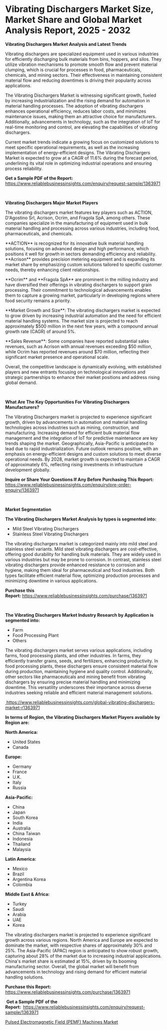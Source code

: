 <p><h1>Vibrating Dischargers Market Size, Market Share and Global Market Analysis Report, 2025 - 2032</h1></p><p><strong>Vibrating Dischargers Market Analysis and Latest Trends</strong></p>
<p><p>Vibrating dischargers are specialized equipment used in various industries for efficiently discharging bulk materials from bins, hoppers, and silos. They utilize vibration mechanisms to promote smooth flow and prevent material clumping, which is crucial for processes in food, pharmaceuticals, chemicals, and mining sectors. Their effectiveness in maintaining consistent material flow and reducing downtimes is driving their popularity across applications.</p><p>The Vibrating Dischargers Market is witnessing significant growth, fueled by increasing industrialization and the rising demand for automation in material handling processes. The adoption of vibrating dischargers enhances operational efficiency, reduces labor costs, and minimizes maintenance issues, making them an attractive choice for manufacturers. Additionally, advancements in technology, such as the integration of IoT for real-time monitoring and control, are elevating the capabilities of vibrating dischargers.</p><p>Current market trends indicate a growing focus on customized solutions to meet specific operational requirements, as well as the increasing implementation of energy-efficient designs. The Vibrating Dischargers Market is expected to grow at a CAGR of 11.6% during the forecast period, underlining its vital role in optimizing industrial operations and ensuring process reliability.</p></p>
<p><strong>Get a Sample PDF of the Report:&nbsp;</strong> <a href="https://www.reliablebusinessinsights.com/enquiry/request-sample/1363971?utm_campaign=3043&utm_medium=2&utm_source=Github&utm_content=ia&utm_term=12042025&utm_id=vibrating-dischargers">https://www.reliablebusinessinsights.com/enquiry/request-sample/1363971</a></p>
<p>&nbsp;</p>
<p><strong>Vibrating Dischargers Major Market Players</strong></p>
<p><p>The vibrating dischargers market features key players such as ACTION, D'Agostino Srl, Acrison, Ocrim, and Fragola SpA, among others. These companies specialize in the manufacturing of equipment used in bulk material handling and processing across various industries, including food, pharmaceuticals, and chemicals.</p><p>**ACTION** is recognized for its innovative bulk material handling solutions, focusing on advanced design and high performance, which positions it well for growth in sectors demanding efficiency and reliability. **Acrison** provides precision metering equipment and is expanding its market share by emphasizing custom solutions tailored to specific customer needs, thereby enhancing client relationships.</p><p>**Ocrim** and **Fragola SpA** are prominent in the milling industry and have diversified their offerings in vibrating dischargers to support grain processing. Their commitment to technological advancements enables them to capture a growing market, particularly in developing regions where food security remains a priority.</p><p>**Market Growth and Size**: The vibrating dischargers market is expected to grow driven by increasing industrial automation and the need for efficient material handling systems. The market size is projected to reach approximately $500 million in the next few years, with a compound annual growth rate (CAGR) of around 5%.</p><p>**Sales Revenue**: Some companies have reported substantial sales revenues, such as Acrison with annual revenues exceeding $50 million, while Ocrim has reported revenues around $70 million, reflecting their significant market presence and operational scale.</p><p>Overall, the competitive landscape is dynamically evolving, with established players and new entrants focusing on technological innovations and strategic partnerships to enhance their market positions and address rising global demand.</p></p>
<p>&nbsp;</p>
<p><strong>What Are The Key Opportunities For Vibrating Dischargers Manufacturers?</strong></p>
<p><p>The Vibrating Dischargers market is projected to experience significant growth, driven by advancements in automation and material handling technologies across industries such as mining, construction, and manufacturing. Increasing demand for efficient bulk material flow management and the integration of IoT for predictive maintenance are key trends shaping the market. Geographically, Asia-Pacific is anticipated to lead due to rapid industrialization. Future outlook remains positive, with an emphasis on energy-efficient designs and custom solutions to meet diverse operational needs. By 2028, market growth is expected to maintain a CAGR of approximately 6%, reflecting rising investments in infrastructure development globally.</p></p>
<p><strong>Inquire or Share Your Questions If Any Before Purchasing This Report:</strong> <a href="https://www.reliablebusinessinsights.com/enquiry/pre-order-enquiry/1363971?utm_campaign=3043&utm_medium=2&utm_source=Github&utm_content=ia&utm_term=12042025&utm_id=vibrating-dischargers">https://www.reliablebusinessinsights.com/enquiry/pre-order-enquiry/1363971</a></p>
<p>&nbsp;</p>
<p><strong>Market Segmentation</strong></p>
<p><strong>The Vibrating Dischargers Market Analysis by types is segmented into:</strong></p>
<p><ul><li>Mild Steel Vibrating Dischargers</li><li>Stainless Steel Vibrating Dischargers</li></ul></p>
<p><p>The vibrating dischargers market is categorized mainly into mild steel and stainless steel variants. Mild steel vibrating dischargers are cost-effective, offering good durability for handling bulk materials. They are widely used in various industries but may be prone to corrosion. In contrast, stainless steel vibrating dischargers provide enhanced resistance to corrosion and hygiene, making them ideal for pharmaceutical and food industries. Both types facilitate efficient material flow, optimizing production processes and minimizing downtime in various applications.</p></p>
<p><strong>Purchase this Report:&nbsp;</strong><a href="https://www.reliablebusinessinsights.com/purchase/1363971?utm_campaign=3043&utm_medium=2&utm_source=Github&utm_content=ia&utm_term=12042025&utm_id=vibrating-dischargers">https://www.reliablebusinessinsights.com/purchase/1363971</a></p>
<p>&nbsp;</p>
<p><strong>The Vibrating Dischargers Market Industry Research by Application is segmented into:</strong></p>
<p><ul><li>Farm</li><li>Food Processing Plant</li><li>Others</li></ul></p>
<p><p>The vibrating dischargers market serves various applications, including farms, food processing plants, and other industries. In farms, they efficiently transfer grains, seeds, and fertilizers, enhancing productivity. In food processing plants, these dischargers ensure consistent material flow during production, maintaining hygiene and quality control. Additionally, other sectors like pharmaceuticals and mining benefit from vibrating dischargers by ensuring precise material handling and minimizing downtime. This versatility underscores their importance across diverse industries seeking reliable and efficient material management solutions.</p></p>
<p><a href="https://www.reliablebusinessinsights.com/global-vibrating-dischargers-market-r1363971?utm_campaign=3043&utm_medium=2&utm_source=Github&utm_content=ia&utm_term=12042025&utm_id=vibrating-dischargers">&nbsp;https://www.reliablebusinessinsights.com/global-vibrating-dischargers-market-r1363971</a></p>
<p><strong>In terms of Region, the Vibrating Dischargers Market Players available by Region are:</strong></p>
<p>
    <p> <strong> North America: </strong>
        <ul>
            <li>United States</li>
            <li>Canada</li>
        </ul>
        </p> 
    <p> <strong> Europe: </strong>
        <ul>
            <li>Germany</li>
            <li>France</li>
            <li>U.K.</li>
            <li>Italy</li>
            <li>Russia</li>
        </ul>
        </p> 
    <p> <strong> Asia-Pacific: </strong>
        <ul>
            <li>China</li>
            <li>Japan</li>
            <li>South Korea</li>
            <li>India</li>
            <li>Australia</li>
            <li>China Taiwan</li>
            <li>Indonesia</li>
            <li>Thailand</li>
            <li>Malaysia</li>
        </ul>
        </p> 
    <p> <strong> Latin America: </strong>
        <ul>
            <li>Mexico</li>
            <li>Brazil</li>
            <li>Argentina Korea</li>
            <li>Colombia</li>
        </ul>
        </p> 
    <p> <strong> Middle East & Africa: </strong>
        <ul>
            <li>Turkey</li>
            <li>Saudi</li>
            <li>Arabia</li>
            <li>UAE</li>
            <li>Korea</li>
        </ul>
    </p>
    </p>
<p><p>The vibrating dischargers market is projected to experience significant growth across various regions. North America and Europe are expected to dominate the market, with respective shares of approximately 30% and 25%. The Asia-Pacific (APAC) region is anticipated to show robust growth, capturing about 28% of the market due to increasing industrial applications. China's market share is estimated at 15%, driven by its booming manufacturing sector. Overall, the global market will benefit from advancements in technology and rising demand for efficient material handling solutions.</p></p>
<p><strong>Purchase this Report: </strong><a href="https://www.reliablebusinessinsights.com/purchase/1363971?utm_campaign=3043&utm_medium=2&utm_source=Github&utm_content=ia&utm_term=12042025&utm_id=vibrating-dischargers">https://www.reliablebusinessinsights.com/purchase/1363971</a></p>
<p>&nbsp;<strong>Get a Sample PDF of the Report:&nbsp;&nbsp;</strong><a href="https://www.reliablebusinessinsights.com/enquiry/request-sample/1363971?utm_campaign=3043&utm_medium=2&utm_source=Github&utm_content=ia&utm_term=12042025&utm_id=vibrating-dischargers">https://www.reliablebusinessinsights.com/enquiry/request-sample/1363971</a></p>
<p><strong></strong></p>
<p><p><a href="https://github.com/carendesrochers299/Market-Research-Report-List-1/blob/main/pulsed-electromagnetic-field-pemf-machines-market.md?utm_campaign=3043&utm_medium=2&utm_source=Github&utm_content=ia&utm_term=12042025&utm_id=vibrating-dischargers">Pulsed Electromagnetic Field (PEMF) Machines Market</a></p></p>